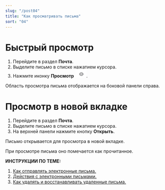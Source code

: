 ```yaml
---
slug: "/post04"
title: "Как просматривать письма"
sort: "04"
---
```


# Быстрый просмотр  

1. Перейдите в раздел **Почта**.  
2. Выделите письмо в списке нажатием курсора.  
3. Нажмите иконку **Просмотр** ![view-icon.png](./images/view-icon.png "Просмтр").

Область просмотра письма отображается на боковой панели справа.

# Просмотр в новой вкладке  

1. Перейдите в раздел **Почта**.
2. Выделите письмо в списке нажатием курсора.
3. На верхней панели нажмите кнопку **Открыть**.  

Письмо открывается для просмотра в новой вкладке.  

При просмотре письма оно помечается как прочитанное.

**ИНСТРУКЦИИ ПО ТЕМЕ:**  
1. [Как отправлять электронные письма.](https://docs.cryptoarm.ru/06-v3.2-Beta/003-mail/send-mail)  
2. [Действия с электронными письмами.](https://docs.cryptoarm.ru/06-v3.2-Beta/003-mail/answer-mail)  
3. [Как удалять и восстанавливать удаленные письма.](https://docs.cryptoarm.ru/06-v3.2-Beta/003-mail/delete-mail)  

